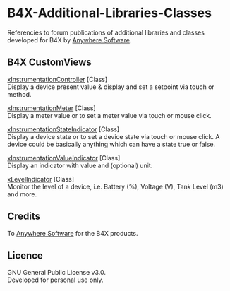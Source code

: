 # B4X-Additional-Libraries-Classes
Referencies to forum publications of additional libraries and classes developed for B4X by [Anywhere Software](https://www.b4x.com).

## B4X CustomViews
[xInstrumentationController](https://www.b4x.com/android/forum/threads/b4x-customview-class-xinstrumentationcontroller.136157/) [Class]  
Display a device present value & display and set a setpoint via touch or method.

[xInstrumentationMeter](https://www.b4x.com/android/forum/threads/b4x-customview-class-xinstrumentationmeter.135936/) [Class]  
Display a meter value or to set a meter value via touch or mouse click.

[xInstrumentationStateIndicator](https://www.b4x.com/android/forum/threads/b4x-customview-class-xinstrumentationstateindicator.136022/) [Class]  
Display a device state or to set a device state via touch or mouse click.
A device could be basically anything which can have a state true or false.

[xInstrumentationValueIndicator](https://www.b4x.com/android/forum/threads/b4x-customview-class-xinstrumentationvalueindicator.136240/) [Class]  
Display an indicator with value and (optional) unit.

[xLevelIndicator](https://www.b4x.com/android/forum/threads/b4x-customview-class-xlevelindicator.135894/) [Class]  
Monitor the level of a device, i.e. Battery (%), Voltage (V), Tank Level (m3) and more.

## Credits
To [Anywhere Software](http://www.b4x.com) for the B4X products.

## Licence
GNU General Public License v3.0.  
Developed for personal use only.
